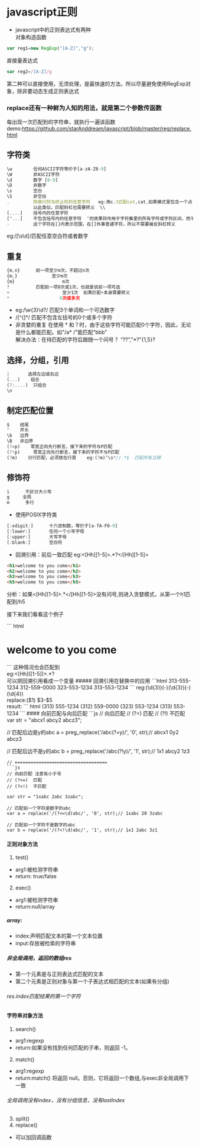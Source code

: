 # javascript正则
* javascript中的正则表达式有两种<br>
对象构造函数
``` javascript
var reg1=new RegExp("[A-Z]","g");
```
直接量表达式
``` javascript
var reg2=/[A-Z]/g
```
第二种可以直接使用，无须处理，是最快速的方法。所以尽量避免使用RegExp对象，除非要动态生成正则表达式
### replace还有一种鲜为人知的用法，就是第二个参数传函数
每出现一次匹配到的字符串，就执行一遍该函数<br>
demo:https://github.com/starAnddream/javascript/blob/master/reg/replace.html
## 字符类
``` javascript
\w        任何ASCII字符等价于[a-zA-Z0-9]
\W        非ASCII字符
\d        数字 [0-9]
\D        非数字
\s        空白
\S        非空白
.         除换行符与终止符的任意字符   eg:用c.t匹配cot,cat,如果模式里包含一个点，需要在点前加“\”特殊转义字符，如.a..\.jpg,
          以此类似，匹配斜杠也需要转义  \\
[....]    括号内的任意字符
[^...]    不包含括号内的任意字符  ^的效果将作用于字符集里的所有字符或字符区间，而不是后面紧跟的字符或字符区间
-         这个字符在[]内表示范围，在[]外事普通字符，所以不需要被反斜杠转义
```
eg:/[\s\d]/匹配任意空白符或者数字
## 重复
``` javascript
{m,n}      前一项至少m次，不超过n次
{m,}             至少m次
{m}                  m次
?          匹配前一项0次或1次，也就是说前一项可选
+                    至少1次  如果匹配+本身需要转义
*                   0次或多次
```
* eg:/\w{3}\d?/ 匹配3个单词和一个可选数字
*  /[^(]*/      匹配不包含左括号的0个或多个字符
* 非贪婪的重复
在使用 * 和？时，由于这些字符可能匹配0个字符，因此，无论是什么都能匹配。如"/a* /"能匹配“bbb”<br/>
解决办法：在待匹配的字符后跟随一个问号？ “??”,"*?"{1,5}?

## 选择，分组，引用
``` javascript
|       选择左边或右边
(...)    组合
(?:....)  只组合
\n
```
## 制定匹配位置
``` javascript
$    结尾
^    开头
\b   边界
\B   非边界
(?=p)    零宽正向先行断言，接下来的字符与P匹配
(?!p)     零宽正向先行断言，接下来的字符不与P匹配
(?m)    分行匹配，必须放在行首    eg:(?m)^\s*//.*$  匹配所有注释
```
## 修饰符
``` javascript
i      不区分大小写
g     全局
m      多行
````
* 使用POSIX字符类
``` javascript
[:xdigit:]      十六进制数，等价于[a-fA-F0-9]
[:lower:]       任何一个小写字母
[:upper:]       大写字母
[:blank:]       空白符
```
* 回溯引用：前后一致匹配
eg:<[Hh][1-5]>.*?</[Hh][1-5]><br/>
``` html
<h1>welcome to you come</h1>
<h2>welcome to you come</h2>
<h3>welcome to you come</h3>
<h5>welcome to you come</h5>
```
分析：如果<[Hh][1-5]>.*</[Hh][1-5]>没有问号,则进入贪婪模式，从第一个h1匹配到/h5</br>
<p>接下来我们看看这个例子</p>
``` html
<h1>welcome to you come</h3>
```
这种情况也会匹配到</br>
eg:<[Hh]([1-5])>.*?</[Hh]\1><br/>
<span>可以把回溯引用看成一个变量</span>
##### 回溯引用在替换中的应用
```html
313-555-1234
312-559-0000
323-553-1234
313-553-1234
```
reg:(\d{3})(-)(\d{3})(-)(\d{4})<br/>
replace:($1) $3-$5<br/>
result:
``` html
(313) 555-1234
(312) 559-0000
(323) 553-1234
(313) 553-1234
```
#### 向前匹配与向后匹配
```js
// 向后匹配
// (?=)  匹配
// (?!)  不匹配
var str = "abcx1 abcy2 abcz3";

// 匹配后边是y的abc
a = preg_replace('/abc(?=y)/', '0', str);// abcx1 0y2 abcz3

// 匹配后边不是y的abc
b = preg_replace('/abc(?!y)/', '1', str);// 1x1 abcy2 1z3
```
// ===================================
```js
// 向前匹配 注意有小于号
// (?<=)  匹配
// (?<!)  不匹配

var str = "1xabc 2abc 3zabc";

// 匹配前一个字符是数字的abc
var a = replace('/(?<=\d)abc/', '0', str);// 1xabc 20 3zabc

// 匹配前一个字符不是数字的abc
var b = replace('/(?<!\d)abc/', '1', str);// 1x1 2abc 3z1
```
#### 正则对象方法
1. test()
* arg1:被检测字符串
* return: true/false
2. exec()
* arg1:被检测字符串
* return:null/array
##### array:
* index:声明匹配文本的第一个文本位置
* input:存放被检索的字符串
##### 非全局调用，返回的数组res
* 第一个元素是与正则表达式匹配的文本
* 第二个元素是正则对象与第一个子表达式相匹配的文本(如果有分组)
###### res.index匹配结果的第一个字符
#### 字符串对象方法
1. search()
* arg1:regexp
* return:如果没有找到任何匹配的子串，则返回 -1。
2. match()
* arg1:regexp
* return:match() 将返回 null。否则，它将返回一个数组,与exec非全局调用下一致
###### 全局调用没有index，没有分组信息，没有lastIndex
3. split()
4. replace()
* 可以加回调函数

